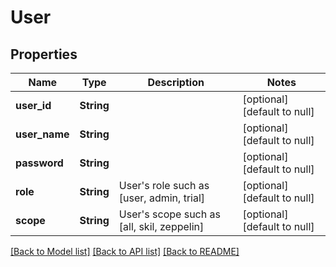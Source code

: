 # User

## Properties
Name | Type | Description | Notes
------------ | ------------- | ------------- | -------------
**user_id** | **String** |  | [optional] [default to null]
**user_name** | **String** |  | [optional] [default to null]
**password** | **String** |  | [optional] [default to null]
**role** | **String** | User&#39;s role such as [user, admin, trial] | [optional] [default to null]
**scope** | **String** | User&#39;s scope such as [all, skil, zeppelin] | [optional] [default to null]

[[Back to Model list]](../README.md#documentation-for-models) [[Back to API list]](../README.md#documentation-for-api-endpoints) [[Back to README]](../README.md)


